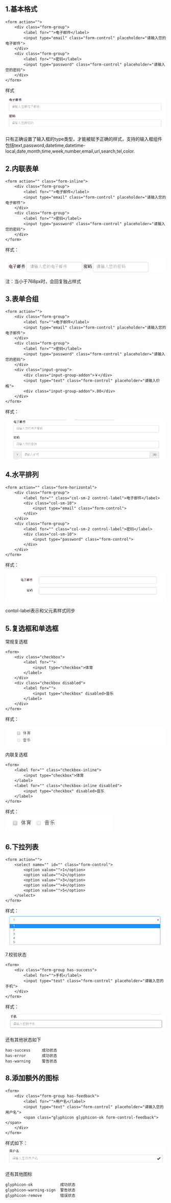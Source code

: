 ## 1.基本格式 ##

	<form action="">
		<div class="form-group">
			<label for="">电子邮件</label>
			<input type="email" class="form-control" placeholder="请输入您的电子邮件">
		</div>
		<div class="form-group">
			<label for="">密码</label>
			<input type="password" class="form-control" placeholder="请输入您的密码">
		</div>
	</form>
样式  

![基本格式](../images/form-basic.png)

只有正确设置了输入框的type类型，才能被赋予正确的样式，支持的输入框组件包括text,password,datetime,datetime-local,date,month,time,week,number,email,url,search,tel,color.  
## 2.内联表单 ##

	<form action="" class="form-inline">
		<div class="form-group">
			<label for="">电子邮件</label>
			<input type="email" class="form-control" placeholder="请输入您的电子邮件">
		</div>
		<div class="form-group">
			<label for="">密码</label>
			<input type="password" class="form-control" placeholder="请输入您的密码">
		</div>
	</form>
样式：

![内联表单](../images/form-inline.png)

注：当小于768px时，会回复独占样式
## 3.表单合组 ##

	<form action="">
		<div class="form-group">
			<label for="">电子邮件</label>
			<input type="email" class="form-control" placeholder="请输入您的电子邮件">
		</div>
		<div class="form-group">
			<label for="">密码</label>
			<input type="password" class="form-control" placeholder="请输入您的密码">
		</div>
		<div class="input-group">
			<div class="input-group-addon">￥</div>
			<input type="text" class="form-control" placeholder="请输入价格">
			<div class="input-group-addon">.00</div>
		</div>
	</form>

样式：

![表单合组](../images/form-group.png)    

## 4.水平排列 ##

	<form action="" class="form-horizontal">
		<div class="form-group">
			<label for="" class="col-sm-2 control-label">电子邮件</label>
			<div class="col-sm-10">
				<input type="email" class="form-control">
			</div>
		</div>
		<div class="form-group">
			<label for="" class="col-sm-2 control-label">密码</label>
			<div class="col-sm-10">
				<input type="password" class="form-control">
			</div>
		</div>
	</form>

样式：

![水平排列](../images/form-horizon.png)  

contol-label表示和父元素样式同步

## 5.复选框和单选框 ##
常规复选框

	<form>	
		<div class="checkbox">
			<label for="">
				<input type="checkbox">体育
			</label>
		</div>
		<div class="checkbox disabled">
			<label for="">
				<input type="checkbox" disabled>音乐
			</label>
		</div>
	</form>
样式：

![常规复选框](../images/checkbox-reg.png)

内联复选框 

	<form>
		<label for="" class="checkbox-inline">
			<input type="checkbox">体育
		</label>
		<label for="" class="checkbox-inline disabled">
			<input type="checkbox" disabled>音乐
		</label>
	</form>

样式：  
![内联复选框](../images/checkbox-inline.png)

## 6.下拉列表 ##

	<form action="">
		<select name="" id="" class="form-control">
			<option value="">1</option>
			<option value="">2</option>
			<option value="">3</option>
			<option value="">4</option>
			<option value="">5</option>
		</select>
	</form>
样式：  
![下拉列表](../images/select.png)   

7.校验状态

	<form>
		<div class="form-group has-success">
			<label for="">手机</label>
			<input type="text" class="form-control" placeholder="请输入您的手机">
		</div>
	</form>

样式：

![校验状态](../images/check-status.png)

还有其他状态如下

	has-success		成功状态
	has-error		成功状态
	has-warning		警告状态

## 8.添加额外的图标 ##

	<form>
		<div class="form-group has-feedback">
			<label for="">用户名</label>
			<input type="text" class="form-control" placeholder="请输入您的用户名">
			<span class="glyphicon glyphicon-ok form-control-feedback"></span>	
		</div>
	</form>
样式如下：  
![额外图标](../images/extra-icon.png)   

还有其他图标

	glyphicon-ok			成功状态
	glyphicon-warning-sign	警告状态
	glyphicon-remove		错误状态